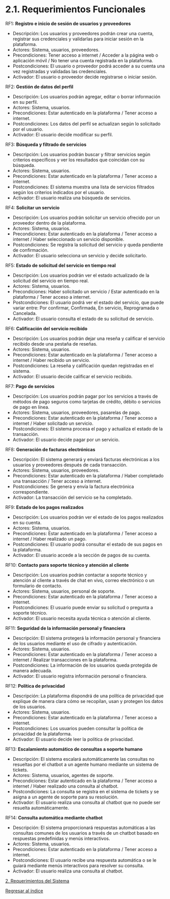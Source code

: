 # 2.1. Requerimientos Funcionales

  RF1: **Registro e inicio de sesión de usuarios y proveedores**
  -   Descripción: Los usuarios y proveedores podrán crear una cuenta, registrar sus credenciales y validarlas para iniciar sesión en la plataforma.
  -   Actores: Sistema, usuarios, proveedores.
  -   Precondiciones: Tener acceso a internet / Acceder a la página web o aplicación móvil / No tener una cuenta registrada en la plataforma.
  -   Postcondiciones: El usuario o proveedor podrá acceder a su cuenta una vez registradas y validadas las credenciales.
  -   Activador: El usuario o proveedor decide registrarse o iniciar sesión.
  
  RF2: **Gestión de datos del perfil**
  -   Descripción: Los usuarios podrán agregar, editar o borrar información en su perfil.
  -   Actores: Sistema, usuarios.
  -   Precondiciones: Estar autenticado en la plataforma / Tener acceso a internet.
  -   Postcondiciones: Los datos del perfil se actualizan según lo solicitado por el usuario.
  -   Activador: El usuario decide modificar su perfil.


  RF3: **Búsqueda y filtrado de servicios**
  -   Descripción: Los usuarios podrán buscar y filtrar servicios según criterios específicos y ver los resultados que coincidan con su búsqueda.
  -   Actores: Sistema, usuarios.
  -   Precondiciones: Estar autenticado en la plataforma / Tener acceso a internet.
  -   Postcondiciones: El sistema muestra una lista de servicios filtrados según los criterios indicados por el usuario.
  -   Activador: El usuario realiza una búsqueda de servicios.
  
  RF4: **Solicitar un servicio**
  -   Descripción: Los usuarios podrán solicitar un servicio ofrecido por un proveedor dentro de la plataforma.
  -   Actores: Sistema, usuarios.
  -   Precondiciones: Estar autenticado en la plataforma / Tener acceso a internet / Haber seleccionado un servicio disponible.
  -   Postcondiciones: Se registra la solicitud del servicio y queda pendiente de confirmación.
  -   Activador: El usuario selecciona un servicio y decide solicitarlo.
  
  RF5: **Estado de solicitud del servicio en tiempo real**
  -   Descripción: Los usuarios podrán ver el estado actualizado de la solicitud del servicio en tiempo real.
  -   Actores: Sistema, usuarios.
  -   Precondiciones: Haber solicitado un servicio / Estar autenticado en la plataforma / Tener acceso a internet.
  -   Postcondiciones: El usuario podrá ver el estado del servicio, que puede variar entre: Por confirmar, Confirmada, En servicio, Reprogramada o Cancelada.
  -   Activador: El usuario consulta el estado de su solicitud de servicio.
  
  RF6: **Calificación del servicio recibido**
  -   Descripción: Los usuarios podrán dejar una reseña y calificar el servicio recibido desde una pestaña de reseñas.
  -   Actores: Sistema, usuarios.
  -   Precondiciones: Estar autenticado en la plataforma / Tener acceso a internet / Haber recibido un servicio.
  -   Postcondiciones: La reseña y calificación quedan registradas en el sistema.
  -   Activador: El usuario decide calificar el servicio recibido.
  
  RF7: **Pago de servicios**
  -   Descripción: Los usuarios podrán pagar por los servicios a través de métodos de pago seguros como tarjetas de crédito, débito o servicios de pago en línea.
  -   Actores: Sistema, usuarios, proveedores, pasarelas de pago.
  -   Precondiciones: Estar autenticado en la plataforma / Tener acceso a internet / Haber solicitado un servicio.
  -   Postcondiciones: El sistema procesa el pago y actualiza el estado de la transacción.
  -   Activador: El usuario decide pagar por un servicio.
  
  RF8: **Generación de facturas electrónicas**
  -   Descripción: El sistema generará y enviará facturas electrónicas a los usuarios y proveedores después de cada transacción.
  -   Actores: Sistema, usuarios, proveedores.
  -   Precondiciones: Estar autenticado en la plataforma / Haber completado una transacción / Tener acceso a internet.
  -   Postcondiciones: Se genera y envía la factura electrónica correspondiente.
  -   Activador: La transacción del servicio se ha completado.
  
  RF9: **Estado de los pagos realizados**
  -   Descripción: Los usuarios podrán ver el estado de los pagos realizados en su cuenta.
  -   Actores: Sistema, usuarios.
  -   Precondiciones: Estar autenticado en la plataforma / Tener acceso a internet / Haber realizado un pago.
  -   Postcondiciones: El usuario podrá consultar el estado de sus pagos en la plataforma.
  -   Activador: El usuario accede a la sección de pagos de su cuenta.
  
  RF10: **Contacto para soporte técnico y atención al cliente**
  -   Descripción: Los usuarios podrán contactar a soporte técnico y atención al cliente a través de chat en vivo, correo electrónico o un formulario de contacto.
  -   Actores: Sistema, usuarios, personal de soporte.
  -   Precondiciones: Estar autenticado en la plataforma / Tener acceso a internet.
  -   Postcondiciones: El usuario puede enviar su solicitud o pregunta a soporte técnico.
  -   Activador: El usuario necesita ayuda técnica o atención al cliente.
  
  RF11: **Seguridad de la información personal y financiera**
  -   Descripción: El sistema protegerá la información personal y financiera de los usuarios mediante el uso de cifrado y autenticación.
  -   Actores: Sistema, usuarios.
  -   Precondiciones: Estar autenticado en la plataforma / Tener acceso a internet / Realizar transacciones en la plataforma.
  -   Postcondiciones: La información de los usuarios queda protegida de manera adecuada.
  -   Activador: El usuario registra información personal o financiera.
  
  RF12: **Política de privacidad**
  -   Descripción: La plataforma dispondrá de una política de privacidad que explique de manera clara cómo se recopilan, usan y protegen los datos de los usuarios.
  -   Actores: Sistema, usuarios.
  -   Precondiciones: Estar autenticado en la plataforma / Tener acceso a internet.
  -   Postcondiciones: Los usuarios pueden consultar la política de privacidad de la plataforma.
  -   Activador: El usuario decide leer la política de privacidad.

  RF13: **Escalamiento automático de consultas a soporte humano**
  - Descripción: El sistema escalará automáticamente las consultas no resueltas por el chatbot a un agente humano mediante un sistema de tickets.
  - Actores: Sistema, usuarios, agentes de soporte.
  - Precondiciones: Estar autenticado en la plataforma / Tener acceso a internet / Haber realizado una consulta al chatbot.
  - Postcondiciones: La consulta se registra en el sistema de tickets y se asigna a un agente de soporte para su resolución.
  - Activador: El usuario realiza una consulta al chatbot que no puede ser resuelta automáticamente.

  RF14: **Consulta automática mediante chatbot**
  - Descripción: El sistema proporcionará respuestas automáticas a las consultas comunes de los usuarios a través de un chatbot basado en respuestas predefinidas y menús interactivos.
  - Actores: Sistema, usuarios.
  - Precondiciones: Estar autenticado en la plataforma / Tener acceso a internet.
  - Postcondiciones: El usuario recibe una respuesta automática o se le guiará mediante menús interactivos para resolver su consulta.
  - Activador: El usuario realiza una consulta al chatbot.
    
[2. Requerimientos del Sistema](../2.md)

[Regresar al índice](../../README.md)
